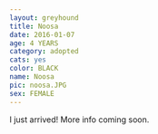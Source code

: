 ```yaml
---
layout: greyhound
title: Noosa
date: 2016-01-07
age: 4 YEARS
category: adopted
cats: yes
color: BLACK
name: Noosa
pic: noosa.JPG
sex: FEMALE
---
```


I just arrived! More info coming soon.
